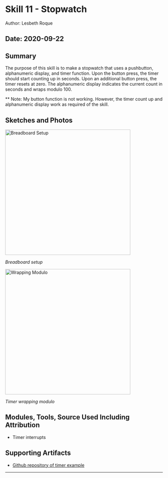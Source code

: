 #  Skill 11 - Stopwatch

Author: Lesbeth Roque

Date: 2020-09-22
-----

## Summary
The purpose of this skill is to make a stopwatch that uses a pushbutton, alphanumeric display, and timer function. Upon the button press, the timer should start counting up in seconds. Upon an additional button press, the timer resets at zero. The alphanumeric display indicates the current count in seconds and wraps modulo 100.

** Note: My button function is not working. However, the timer count up and alphanumeric display work as required of the skill.

## Sketches and Photos
<p align="left">
<img src="https://github.com/BU-EC444/Roque-Lesbeth/blob/master/skills/cluster-1/11/images/11_Setup1.jpg" alt="Breadboard Setup" width="400">
</p>
<p>
    <em>Breadboard setup</em>
</p>


<p align="left">
<img src="https://github.com/BU-EC444/Roque-Lesbeth/blob/master/skills/cluster-1/11/images/11_Setup2.jpg" alt="Wrapping Modulo" width="400">
</p>
<p>
    <em>Timer wrapping modulo</em>
</p>

## Modules, Tools, Source Used Including Attribution
- Timer interrupts

## Supporting Artifacts
- [Github repository of timer example](https://github.com/BU-EC444/code-examples/blob/master/timer-example/main/timer-example.c)

-----
